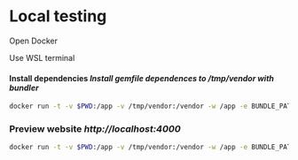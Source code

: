 # Local testing

Open Docker

Use WSL terminal

#### Install dependencies *Install gemfile dependences to /tmp/vendor with bundler*

```bash
docker run -t -v $PWD:/app -v /tmp/vendor:/vendor -w /app -e BUNDLE_PATH=/vendor ruby bundle
```

### Preview website *http://localhost:4000* 
```bash
docker run -t -v $PWD:/app -v /tmp/vendor:/vendor -w /app -e BUNDLE_PATH=/vendor -p 4000:4000 ruby bundle exec jekyll serve --watch --drafts --force_polling -H 0.0.0.0
```